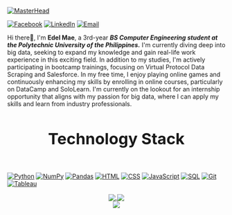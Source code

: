 [![MasterHead](https://github.com/user-attachments/assets/504fd42d-bdc3-43c0-9a8f-376c69cfb054)](https://github.com/edelmode)

[![Facebook](https://img.shields.io/badge/Facebook-1877F2?style=for-the-badge&logo=facebook&logoColor=white)](https://www.facebook.com/delmae10)
[![LinkedIn](https://img.shields.io/badge/LinkedIn-0e76a8?style=for-the-badge&logo=LinkedIn&logoColor=white)](https://www.linkedin.com/in/edel-mae-tapar-aa2a9527b/)
[![Email](https://img.shields.io/badge/Email-FF5722?style=for-the-badge&logo=gmail&logoColor=white)](mailto:edelmaetapar1094@gmail.com)


<span style="font-size:14px; margin-bottom: 5px;">Hi there👋, I'm <b>Edel Mae</b>, a 3rd-year <b><i>BS Computer Engineering student at the Polytechnic University of the Philippines.</b></i> I'm currently diving deep into big data, seeking to expand my knowledge and gain real-life work experience in this exciting field. In addition to my studies, I'm actively participating in bootcamp trainings, focusing on Virtual Protocol Data Scraping and Salesforce. In my free time, I enjoy playing online games and continuously enhancing my skills by enrolling in online courses, particularly on DataCamp and SoloLearn. I'm currently on the lookout for an internship opportunity that aligns with my passion for big data, where I can apply my skills and learn from industry professionals. </span><br>



<h1 style="font-size: 36px; text-align:center;">Technology Stack </h1><br>

[![Python](https://img.shields.io/badge/Python-3776AB?style=for-the-badge&logo=python&logoColor=white)](https://www.python.org/)
[![NumPy](https://img.shields.io/badge/NumPy-013243?style=for-the-badge&logo=numpy&logoColor=white)](https://numpy.org/)
[![Pandas](https://img.shields.io/badge/Pandas-150458?style=for-the-badge&logo=pandas&logoColor=white)](https://pandas.pydata.org/)
[![HTML](https://img.shields.io/badge/HTML-E34F26?style=for-the-badge&logo=html5&logoColor=white)](https://developer.mozilla.org/en-US/docs/Web/HTML)
[![CSS](https://img.shields.io/badge/CSS-1572B6?style=for-the-badge&logo=css3&logoColor=white)](https://developer.mozilla.org/en-US/docs/Web/CSS)
[![JavaScript](https://img.shields.io/badge/JavaScript-F7DF1C?style=for-the-badge&logo=javascript&logoColor=black)](https://developer.mozilla.org/en-US/docs/Web/JavaScript)
[![SQL](https://img.shields.io/badge/SQL-4479A1?style=for-the-badge&logo=postgresql&logoColor=white)](https://www.postgresql.org/)
[![Git](https://img.shields.io/badge/Git-F05032?style=for-the-badge&logo=git&logoColor=white)](https://git-scm.com/)
[![Tableau](https://img.shields.io/badge/Tableau-E97627?style=for-the-badge&logo=tableau&logoColor=white)](https://www.tableau.com/)



<div align="center">
  <a href="https://github.com/edelmode">
    <img align="center" src="https://github-readme-stats.vercel.app/api?username=edelmode&show_icons=true&hide_border=true&exclude_repo=false&theme=highcontrast" />
  </a>
  <a href="https://github.com/edelmode">
    <img align="center" src="https://github-readme-stats.vercel.app/api/top-langs/?username=edelmode&layout=donut&hide_border=true&theme=highcontrast" />
  </a><br>
  <a href="https://github.com/edelmode">
    <img align="center" src="https://streak-stats.demolab.com?user=edelmode&hide_border=true&theme=highcontrast" />
  </a>
</div>





